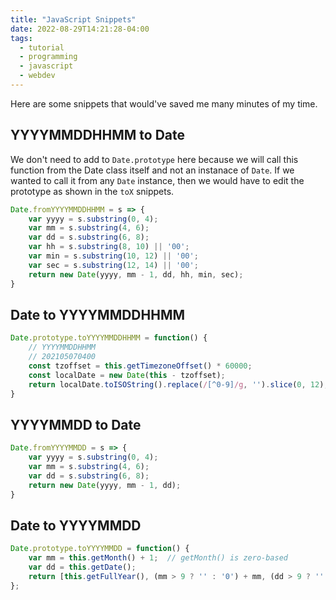 ```yaml
---
title: "JavaScript Snippets"
date: 2022-08-29T14:21:28-04:00
tags:
  - tutorial
  - programming
  - javascript
  - webdev
---
```


Here are some snippets that would've saved me many minutes of my time.

## YYYYMMDDHHMM to Date

We don't need to add to `Date.prototype` here
because we will call this function from the Date class
itself and not an instanace of `Date`. If we
wanted to call it from any `Date` instance,
then we would have to edit the prototype as shown
in the `toX` snippets.

```js
Date.fromYYYYMMDDHHMM = s => {
    var yyyy = s.substring(0, 4);
    var mm = s.substring(4, 6);
    var dd = s.substring(6, 8);
    var hh = s.substring(8, 10) || '00';
    var min = s.substring(10, 12) || '00';
    var sec = s.substring(12, 14) || '00';
    return new Date(yyyy, mm - 1, dd, hh, min, sec);
}
```

## Date to YYYYMMDDHHMM

```js
Date.prototype.toYYYYMMDDHHMM = function() {
    // YYYYMMDDHHMM
    // 202105070400
    const tzoffset = this.getTimezoneOffset() * 60000;
    const localDate = new Date(this - tzoffset);
    return localDate.toISOString().replace(/[^0-9]/g, '').slice(0, 12);
}
```

## YYYYMMDD to Date

```js
Date.fromYYYYMMDD = s => {
    var yyyy = s.substring(0, 4);
    var mm = s.substring(4, 6);
    var dd = s.substring(6, 8);
    return new Date(yyyy, mm - 1, dd);
}
```

## Date to YYYYMMDD

```js
Date.prototype.toYYYYMMDD = function() {
    var mm = this.getMonth() + 1;  // getMonth() is zero-based
    var dd = this.getDate();
    return [this.getFullYear(), (mm > 9 ? '' : '0') + mm, (dd > 9 ? '' : '0') + dd].join('');
};
```
